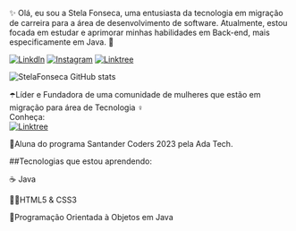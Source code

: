 ✨ Olá, eu sou a Stela Fonseca, uma entusiasta da tecnologia em migração de carreira para a área de desenvolvimento de software. Atualmente, estou focada em estudar e aprimorar minhas habilidades em  Back-end, mais especificamente em Java. 👋


 [![Linkdln](https://img.shields.io/badge/LinkedIn-0077B5?style=for-the-badge&logo=linkedin&logoColor=white)](https://www.linkedin.com/in/stela-fonseca-487923187/)
 [![Instagram](https://img.shields.io/badge/Instagram-E4405F?style=for-the-badge&logo=instagram&logoColor=white)](https://www.instagram.com/stelafonsecaf/)
 [![Linktree](https://img.shields.io/badge/linktree-1de9b6?style=for-the-badge&logo=linktree&logoColor=white)](https://linktr.ee/umbrellatechforher)

 ![StelaFonseca GitHub stats](https://github-readme-stats.vercel.app/api?username=StelaFonseca&show_icons=true&theme=radical)

 ☂️Líder e Fundadora de uma comunidade de mulheres que estão em migração para área de Tecnologia ♀️  
 Conheça: <br/>
 [![Linktree](https://img.shields.io/badge/linktree-1de9b6?style=for-the-badge&logo=linktree&logoColor=white)](https://linktr.ee/umbrellatechforher)

 💚Aluna do programa Santander Coders 2023 pela Ada Tech.

 ##Tecnologias que estou aprendendo:

☕ Java 

👩‍💻HTML5 & CSS3                        

 💎Programação Orientada à Objetos em Java
